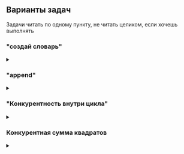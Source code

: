 ## Варианты задач

Задачи читать по одному пункту, не читать целиком, если хочешь выполнять
### "создай словарь" 
<details><summary></summary>
Прям писать + приложил тестик для проверки myDict_test.go
<details>
<summary>1)</summary> Наш словарь должен уметь:
   - Get(key string) (interface{}, bool)
   - Set(key string, value interface{})</details>
<details><summary>2)</summary>  Проверь, продумал ли ты то, как будут создавать твой словарь (минус карма, если нет, но сейчас самое время продумать)</details>
<details><summary>3)</summary> Потом сделай ее потокобезопасной (на это задание еще и пытаются вопросами сами навести, типа "а что тут не так")</details>
</details>

### "append"
<details><summary></summary>
Решать предлагают без возможности запустить код
<details><summary>1)</summary> 
Что выведет код:

    x := make([]int, 0, 4)

	x = append(x, 1, 2, 3)
	y := append(x, 4)
	z := append(x, 5)

	fmt.Printf("%v len=%d cap=%d\n", x, len(x), cap(x))
	fmt.Printf("%v len=%d cap=%d\n", y, len(y), cap(y))
	fmt.Printf("%v len=%d cap=%d\n", z, len(z), cap(z))
</details>
<details><summary>2)</summary>
Что выведет код? 

    x := make([]int, 0, 3)

    x = append(x, 1, 2, 3)
    y := append(x, 4)
    z := append(x, 5)

    fmt.Printf("%v len=%d cap=%d\n", x, len(x), cap(x))
    fmt.Printf("%v len=%d cap=%d\n", y, len(y), cap(y))
    fmt.Printf("%v len=%d cap=%d\n", z, len(z), cap(z))
</details>
<details><summary>3)</summary>
В чем отличие? Почему выводы отличаются?
</details>
</details>

### "Конкурентность внутри цикла" 
<details><summary></summary>
Запускать также не дают
<details><summary>1)</summary>
Что выведет код и почему?
    
        func main() {
            var wg sync.WaitGroup
            for i := 0; i < 10; i++ {
                wg.Add(1)
                go func() {
                    fmt.Println(i)
                    wg.Done()
                }()
            }
            wg.Wait()
        }
</details>
<details><summary>2)</summary>
Как исправить, чтобы вывести числа от 0 до 9? (на порядок пофигу)
</details>
</details>

### Конкурентная сумма квадратов
<details><summary></summary>
Посчитать сумму квадратов чисел от 0 до 1000. Но сделать это в несколько потоков. (решение писать лень)
</details>


